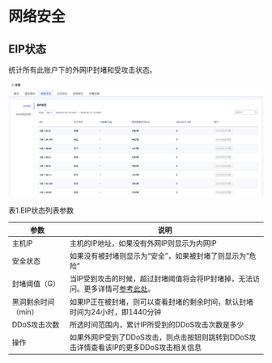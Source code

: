 

# 网络安全

## EIP状态

统计所有此账户下的外网IP封堵和受攻击状态。

![](/images/operation/网络安全.png)

表1.EIP状态列表参数

| 参数          | 说明                                                                          |
| ----------- | --------------------------------------------------------------------------- |
| 主机IP        | 主机的IP地址，如果没有外网IP则显示为内网IP                                                    |
| 安全状态        | 如果没有被封堵则显示为“安全”，如果被封堵了则显示为“危险”                                              |
| 封堵阈值（G）     | 当IP受到攻击的时候，超过封堵阈值将会将IP封堵掉，无法访问。更多详情可[参考此处](/security/usecurity/datacenter)。 |
| 黑洞剩余时间（min） | 如果IP正在被封堵，则可以查看封堵的剩余时间，默认封堵时间为24小时，即1440分钟                                  |
| DDoS攻击次数    | 所选时间范围内，累计IP所受到的DDoS攻击次数是多少                                                 |
| 操作          | 如果外网IP受到了DDoS攻击，则点击按钮则跳转到DDoS攻击详情查看该IP的更多DDoS攻击相关信息                         |

